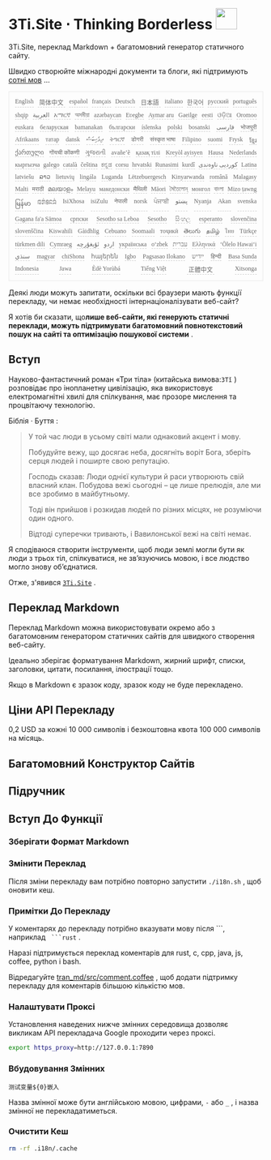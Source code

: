 <h1 style="justify-content:space-between">3Ti.Site ⋅ Thinking Borderless <img src="//i-01.eu.org/3Ti/logo.svg" style="user-select:none;margin-top:-1px;width:42px"></h1>

3Ti.Site, переклад Markdown + багатомовний генератор статичного сайту.

Швидко створюйте міжнародні документи та блоги, які підтримують [сотні мов](https://github.com/i18n-site/node/blob/main/lang/src/index.js) ...

<pre class="langli" style="display:flex;flex-wrap:wrap;background:transparent;border:1px solid #eee;font-size:12px;box-shadow:0 0 3px inset #eee;padding:12px 5px 4px 12px;justify-content:space-between;"><style>pre.langli i{font-weight:300;font-family:s;margin-right:7px;margin-bottom:8px;font-style:normal;color:#666;border-bottom:1px dashed #ccc;}</style><i>English</i><i> 简体中文 </i><i>español</i><i>français</i><i>Deutsch</i><i> 日本語 </i><i>italiano</i><i>한국어</i><i>русский</i><i>português</i><i>shqip</i><i>‫العربية‬</i><i>አማርኛ</i><i>অসমীয়া</i><i>azərbaycan</i><i>Eʋegbe</i><i>Aymar aru</i><i>Gaeilge</i><i>eesti</i><i>ଓଡ଼ିଆ</i><i>Oromoo</i><i>euskara</i><i>беларуская</i><i>bamanakan</i><i>български</i><i>íslenska</i><i>polski</i><i>bosanski</i><i>‫فارسی‬</i><i>भोजपुरी</i><i>Afrikaans</i><i>татар</i><i>dansk</i><i>‫ދިވެހިބަސް‬</i><i>ትግርኛ</i><i>डोगरी</i><i>संस्कृत भाषा</i><i>Filipino</i><i>suomi</i><i>Frysk</i><i>ខ្មែរ</i><i>ქართული</i><i>गोंयची कोंकणी</i><i>ગુજરાતી</i><i>avañe’ẽ</i><i>қазақ тілі</i><i>Kreyòl ayisyen</i><i>Hausa</i><i>Nederlands</i><i>кыргызча</i><i>galego</i><i>català</i><i>čeština</i><i>ಕನ್ನಡ</i><i>corsu</i><i>hrvatski</i><i>Runasimi</i><i>kurdî</i><i>‫کوردیی ناوەندی‬</i><i>Latina</i><i>latviešu</i><i>ລາວ</i><i>lietuvių</i><i>lingála</i><i>Luganda</i><i>Lëtzebuergesch</i><i>Kinyarwanda</i><i>română</i><i>Malagasy</i><i>Malti</i><i>मराठी</i><i>മലയാളം</i><i>Melayu</i><i>македонски</i><i>मैथिली</i><i>Māori</i><i>মৈতৈলোন্</i><i>монгол</i><i>বাংলা</i><i>Mizo ṭawng</i><i>မြန်မာ</i><i>𞄀𞄄𞄰𞄩𞄍𞄜𞄰</i><i>IsiXhosa</i><i>isiZulu</i><i>नेपाली</i><i>norsk</i><i>ਪੰਜਾਬੀ</i><i>‫پښتو‬</i><i>Nyanja</i><i>Akan</i><i>svenska</i><i>Gagana fa'a Sāmoa</i><i>српски</i><i>Sesotho sa Leboa</i><i>Sesotho</i><i>සිංහල</i><i>esperanto</i><i>slovenčina</i><i>slovenščina</i><i>Kiswahili</i><i>Gàidhlig</i><i>Cebuano</i><i>Soomaali</i><i>тоҷикӣ</i><i>తెలుగు</i><i>தமிழ்</i><i>ไทย</i><i>Türkçe</i><i>türkmen dili</i><i>Cymraeg</i><i>‫ئۇيغۇرچە‬</i><i>‫اردو‬</i><i>українська</i><i>o‘zbek</i><i>‫עברית‬</i><i>Ελληνικά</i><i>ʻŌlelo Hawaiʻi</i><i>‫سنڌي‬</i><i>magyar</i><i>chiShona</i><i>հայերեն</i><i>Igbo</i><i>Pagsasao Ilokano</i><i>‫ייִדיש‬</i><i>हिन्दी</i><i>Basa Sunda</i><i>Indonesia</i><i>Jawa</i><i>Èdè Yorùbá</i><i>Tiếng Việt</i><i> 正體中文 </i><i>Xitsonga</i></pre>

Деякі люди можуть запитати, оскільки всі браузери мають функції перекладу, чи немає необхідності інтернаціоналізувати веб-сайт?

Я хотів би сказати, що**лише веб-сайти, які генерують статичні переклади, можуть підтримувати багатомовний повнотекстовий пошук на сайті та оптимізацію пошукової системи** .

## Вступ

Науково-фантастичний роман «Три тіла» (китайська вимова:`3Tǐ` ) розповідає про інопланетну цивілізацію, яка використовує електромагнітні хвилі для спілкування, має прозоре мислення та процвітаючу технологію.

Біблія · Буття :

> У той час люди в усьому світі мали однаковий акцент і мову.
>
> Побудуйте вежу, що досягає неба, досягніть воріт Бога, зберіть серця людей і поширте свою репутацію.
>
> Господь сказав: Люди однієї культури й раси утворюють свій власний клан. Побудова вежі сьогодні – це лише прелюдія, але ми все зробимо в майбутньому.
>
> Тоді він прийшов і розкидав людей по різних місцях, не розуміючи один одного.
>
> Відтоді суперечки тривають, і Вавилонської вежі на світі немає.

Я сподіваюся створити інструменти, щоб люди землі могли бути як люди з трьох тіл, спілкуватися, не зв’язуючись мовою, і все людство могло знову об’єднатися.

Отже, з'явився [`3Ti.Site`](//3Ti.Site) .

## Переклад Markdown

Переклад Markdown можна використовувати окремо або з багатомовним генератором статичних сайтів для швидкого створення веб-сайту.

Ідеально зберігає форматування Markdown, жирний шрифт, списки, заголовки, цитати, посилання, ілюстрації тощо.

Якщо в Markdown є зразок коду, зразок коду не буде перекладено.

## Ціни API Перекладу

0,2 USD за кожні 10 000 символів і безкоштовна квота 100 000 символів на місяць.

## Багатомовний Конструктор Сайтів

## Підручник

## Вступ До Функції

### Зберігати Формат Markdown

### Змінити Переклад

Після зміни перекладу вам потрібно повторно запустити `./i18n.sh` , щоб оновити кеш.

### Примітки До Перекладу

У коментарях до перекладу потрібно вказувати мову після \```, наприклад ` ```rust` .

Наразі підтримується переклад коментарів для rust, c, cpp, java, js, coffee, python і bash.

Відредагуйте [tran_md/src/comment.coffee](https://github.com/i18n-site/node/blob/main/tran_md/src/comment.coffee) , щоб додати підтримку перекладу для коментарів більшою кількістю мов.

### Налаштувати Проксі

Установлення наведених нижче змінних середовища дозволяє викликам API перекладача Google проходити через проксі.

```bash
export https_proxy=http://127.0.0.1:7890
```

### Вбудовування Змінних

```
测试变量${0}嵌入
```

Назва змінної може бути англійською мовою, цифрами, `-` або `_` , і назва змінної не перекладатиметься.

### Очистити Кеш

```bash
rm -rf .i18n/.cache
```
